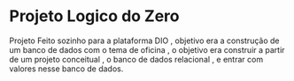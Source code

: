 # Projeto Logico do Zero



Projeto Feito sozinho para a plataforma DIO , objetivo era a construção de um banco de dados com o tema de oficina , o objetivo era construir a partir de um projeto conceitual , o banco de dados relacional , e entrar com valores nesse banco de dados.

